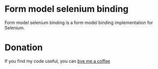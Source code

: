 Form model selenium binding
===========================
Form model selenium binding is a form model binding implementation for Selenium.

Donation
========
If you find my code useful, you can [bye me a coffee](https://www.paypal.me/dshapovalov)
